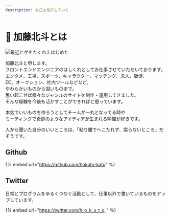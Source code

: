 ```yaml
---
description: 自己を紹介していく
---
```


# 🧔 加藤北斗とは

![最近ヒゲをたくわえはじめた](.gitbook/assets/IMG\_2454.JPG)

加藤北斗と申します。\
フロントエンドエンジニアのはしくれとしてお仕事させていただいております。\
エンタメ、工場、スポーツ、キャラクター、マッチング、求人、販促、\
EC、オークション、社内ツールなどなど。\
やわらかいものから固いものまで。\
思い起こせば様々なジャンルのサイトを制作・運用してきました。\
そんな経験を今後も活かすことができればと思っています。

本気でいいものを作ろうとしてチームが一丸となってる時や\
ミーティングで奇跡のようなアイディアが生まれる瞬間が好きです。

人から聞いた自分のいいところは、「粘り腰でへこたれず、腐らないところ」だそうです。

## Github

{% embed url="https://github.com/hokuto-kato" %}

## Twitter

日常とプログラムをゆるくつなぐ活動として、仕事以外で書いているものをアップしています。

{% embed url="https://twitter.com/h_o_k_u_t_o_" %}
